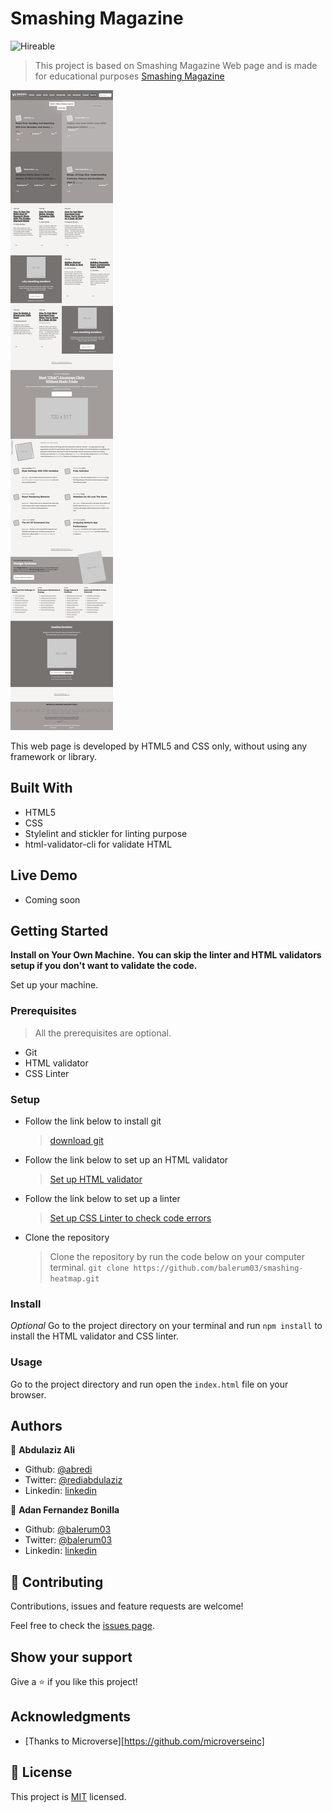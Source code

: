 # Smashing Magazine
![Hireable](https://cdn.rawgit.com/hiendv/hireable/master/styles/default/yes.svg)

> This project is based on Smashing Magazine Web page and is made for educational purposes [Smashing Magazine](https://www.smashingmagazine.com/)

![screenshot](./docs/app_screenshot.png)

This web page is developed by HTML5 and CSS only, without using any framework or library.

## Built With

- HTML5
- CSS
- Stylelint and stickler for linting purpose
- html-validator-cli for validate HTML

## Live Demo

-  Coming soon

## Getting Started

**Install on Your Own Machine.**
**You can skip the linter and HTML validators setup if you don't want to validate the code.**

Set up your machine.

### Prerequisites

  > All the prerequisites are optional.

- Git
- HTML validator
- CSS Linter

### Setup

- Follow the link below to install git
  > [download git](https://git-scm.com/downloads)
- Follow the link below to set up an HTML validator
  > [Set up HTML validator](https://github.com/microverseinc/linters-config/tree/master/html_validator)
- Follow the link below to set up a linter
  > [Set up CSS Linter to check code errors](https://github.com/microverseinc/linters-config/tree/master/css#troubleshooting)
- Clone the repository
  > Clone the repository by run the code below on your computer terminal.
  `git clone https://github.com/balerum03/smashing-heatmap.git `

### Install

*Optional*
Go to the project directory on your terminal and run `npm install` to install the HTML validator and CSS linter.

### Usage

Go to the project directory and run open the `index.html` file on your browser.

## Authors

👤 **Abdulaziz Ali**

- Github: [@abredi](https://github.com/abredi)
- Twitter: [@rediabdulaziz](https://twitter.com/rediabdulaziz)
- Linkedin: [linkedin](https://www.linkedin.com/in/abdulaziz-ali-98948011a)

👤 **Adan Fernandez Bonilla**

- Github: [@balerum03](https://github.com/balerum03)
- Twitter: [@balerum03](https://twitter.com/balerum03)
- Linkedin: [linkedin](https://www.linkedin.com/in/adan-fernandez-bonilla-4560831a5/)

## 🤝 Contributing

Contributions, issues and feature requests are welcome!

Feel free to check the [issues page](https://github.com/balerum03/smashing-heatmap/issues).

## Show your support

Give a ⭐️ if you like this project!

## Acknowledgments

- [Thanks to Microverse][https://github.com/microverseinc]

## 📝 License

This project is [MIT](LICENSE) licensed.
